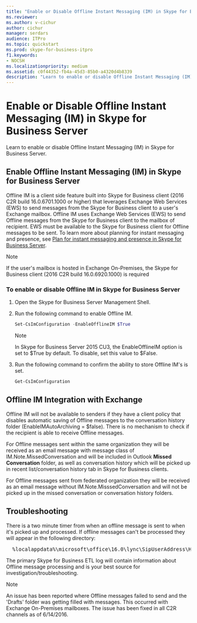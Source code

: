 ```yaml
---
title: "Enable or Disable Offline Instant Messaging (IM) in Skype for Business Server"
ms.reviewer: 
ms.author: v-cichur
author: cichur
manager: serdars
audience: ITPro
ms.topic: quickstart
ms.prod: skype-for-business-itpro
f1.keywords:
- NOCSH
ms.localizationpriority: medium
ms.assetid: c0f44352-fb4a-45d3-85b0-a4320d4b8339
description: "Learn to enable or disable Offline Instant Messaging (IM) in Skype for Business Server."
---
```


# Enable or Disable Offline Instant Messaging (IM) in Skype for Business Server
 
Learn to enable or disable Offline Instant Messaging (IM) in Skype for Business Server.
  
## Enable Offline Instant Messaging (IM) in Skype for Business Server

Offline IM is a client side feature built into Skype for Business client (2016 C2R build 16.0.6701.1000 or higher) that leverages Exchange Web Services (EWS) to send messages from the Skype for Business client to a user's Exchange mailbox. Offline IM uses Exchange Web Services (EWS) to send Offline messages from the Skype for Business client to the mailbox of recipient. EWS must be available to the Skype for Business client for Offline messages to be sent. To learn more about planning for instant messaging and presence, see [Plan for instant messaging and presence in Skype for Business Server](../../plan-your-deployment/instant-messaging-and-presence.md).
  
> [!NOTE]
> If the user's mailbox is hosted in Exchange On-Premises, the Skype for Business client (2016 C2R build 16.0.6920.1000) is required 
  
### To enable or disable Offline IM in Skype for Business Server

1. Open the Skype for Business Server Management Shell.
    
2. Run the following command to enable Offline IM.
    
   ```powershell
   Set-CsImConfiguration -EnableOfflineIM $True
   ```

    > [!NOTE]
    > In Skype for Business Server 2015 CU3, the EnableOfflineIM option is set to $True by default. To disable, set this value to $False. 
  
3. Run the following command to confirm the ability to store Offline IM's is set.
    
   ```powershell
   Get-CsImConfiguration
   ```

## Offline IM Integration with Exchange

Offline IM will not be available to senders if they have a client policy that disables automatic saving of Offline messages to the conversation history folder (EnableIMAutoArchiving = $false). There is no mechanism to check if the recipient is able to receive Offline messages.
  
For Offline messages sent within the same organization they will be received as an email message with message class of IM.Note.MissedConversation and will be included in Outlook **Missed Conversation** folder, as well as conversation history which will be picked up in recent list/conversation history tab in Skype for Business clients.
  
For Offline messages sent from federated organization they will be received as an email message without IM.Note.MisssedConversation and will not be picked up in the missed conversation or conversation history folders. 
  
## Troubleshooting

There is a two minute timer from when an offline message is sent to when it's picked up and processed. If offline messages can't be processed they will appear in the following directory: 
  
  <pre>  %localappdata%\microsoft\office\16.0\lync\SipUserAddress\History Spooler   </pre>

The primary Skype for Business ETL log will contain information about Offline message processing and is your best source for investigation/troubleshooting. 
  
> [!NOTE]
> An issue has been reported where Offline messages failed to send and the 'Drafts' folder was getting filled with messages. This occurred with Exchange On-Premises mailboxes. The issue has been fixed in all C2R channels as of 6/14/2016.  

